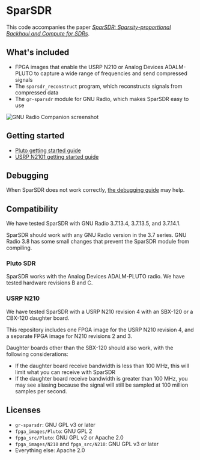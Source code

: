 # SparSDR

This code accompanies the paper [*SparSDR: Sparsity-proportional Backhaul and Compute for SDRs*](https://cseweb.ucsd.edu/~schulman/docs/mobisys19-sparsdr.pdf).

## What's included

* FPGA images that enable the USRP N210 or Analog Devices ADALM-PLUTO to capture a wide range of frequencies and
send compressed signals
* The `sparsdr_reconstruct` program, which reconstructs signals from compressed data
* The `gr-sparsdr` module for GNU Radio, which makes SparSDR easy to use

![GNU Radio Companion screenshot](doc/images/grc_screenshot.png)

## Getting started

* [Pluto getting started guide](doc/getting_started_pluto.md)
* [USRP N2101 getting started guide](doc/getting_started_pluto.md)

## Debugging

When SparSDR does not work correctly, [the debugging guide](doc/debugging.md) may help.

## Compatibility

We have tested SparSDR with GNU Radio 3.7.13.4, 3.7.13.5, and 3.7.14.1.

SparSDR should work with any GNU Radio version in the 3.7 series. GNU Radio 3.8 has some small changes that prevent the
SparSDR module from compiling.


### Pluto SDR

SparSDR  works with the Analog Devices ADALM-PLUTO radio. We have tested hardware revisions B and C.

### USRP N210

We have tested SparSDR with a USRP N210 revision 4 with an SBX-120 or a CBX-120 daughter board.

This repository includes one FPGA image for the USRP N210 revision 4, and a separate FPGA image for N210 revisions 2 and 3.

Daughter boards other than the SBX-120 should also work, with the following considerations:

* If the daughter board receive bandwidth is less than 100 MHz, this will limit what you can receive with SparSDR
* If the daughter board receive bandwidth is greater than 100 MHz, you may see aliasing because the signal will still be sampled at 100 million samples per second.


## Licenses

* `gr-sparsdr`: GNU GPL v3 or later
* `fpga_images/Pluto`: GNU GPL 2
* `fpga_src/Pluto`: GNU GPL v2 or Apache 2.0
* `fpga_images/N210` and `fpga_src/N210`: GNU GPL v3 or later
* Everything else: Apache 2.0
